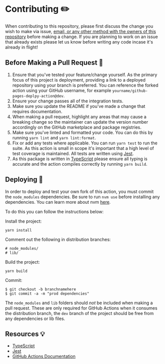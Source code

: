 # Contributing ✏️

When contributing to this repository, please first discuss the change you wish to make via issue,
[email, or any other method with the owners of this repository](https://jamesiv.es) before making a change. If you are planning to work on an issue that already exists please let us know before writing any code incase it's already in flight!

## Before Making a Pull Request 🎒

1. Ensure that you've tested your feature/change yourself. As the primary focus of this project is deployment, providing a link to a deployed repository using your branch is preferred. You can reference the forked action using your GitHub username, for example `yourname/github-pages-deplpy-action@dev`.
2. Ensure your change passes all of the integration tests.
3. Make sure you update the README if you've made a change that requires documentation.
4. When making a pull request, highlight any areas that may cause a breaking change so the maintainer can update the version number accordingly on the GitHub marketplace and package registries.
5. Make sure you've linted and formatted your code. You can do this by running `yarn lint` and `yarn lint:format`.
6. Fix or add any tests where applicable. You can run `yarn test` to run the suite. As this action is small in scope it's important that a high level of test coverage is maintained. All tests are written using [Jest](https://jestjs.io/).
7. As this package is written in [TypeScript](https://www.typescriptlang.org/) please ensure all typing is accurate and the action compiles correctly by running `yarn build`.

## Deploying 🚚

In order to deploy and test your own fork of this action, you must commit the `node_modules` dependencies. Be sure to run `nvm use` before installing any dependencies. You can learn more about nvm [here](https://github.com/nvm-sh/nvm/blob/master/README.md).

To do this you can follow the instructions below:

Install the project:

```
yarn install
```

Comment out the following in distribution branches:

```
# node_modules/
# lib/
```

Build the project:

```
yarn build
```

Commit:

```
$ git checkout -b branchnamehere
$ git commit -a -m "prod dependencies"
```

The `node_modules` and `lib` folders should _not_ be included when making a pull request. These are only required for GitHub Actions when it consumes the distribution branch, the `dev` branch of the project should be free from any dependencies or lib files.

## Resources 💡

- [TypeScript](https://www.typescriptlang.org/)
- [Jest](https://jestjs.io/)
- [GitHub Actions Documentation](https://help.github.com/en/actions)
